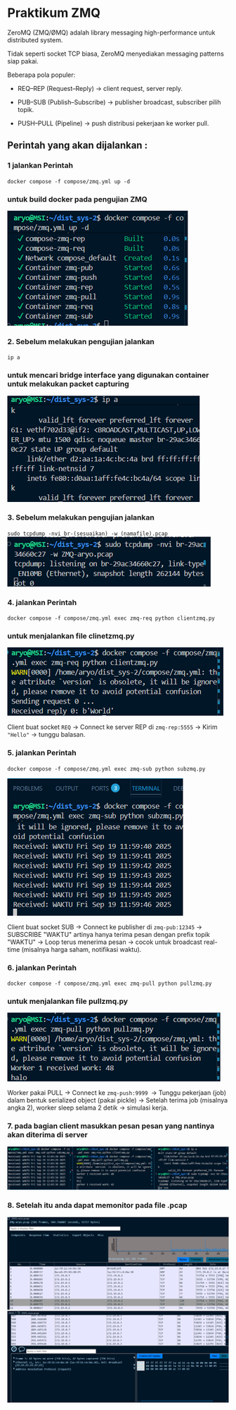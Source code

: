 # Praktikum ZMQ
ZeroMQ (ZMQ/ØMQ) adalah library messaging high-performance untuk distributed system.

Tidak seperti socket TCP biasa, ZeroMQ menyediakan messaging patterns siap pakai.

Beberapa pola populer:

- REQ–REP (Request–Reply) → client request, server reply.

- PUB–SUB (Publish–Subscribe) → publisher broadcast, subscriber pilih topik.

- PUSH–PULL (Pipeline) → push distribusi pekerjaan ke worker pull.
## Perintah yang akan dijalankan :

### 1 jalankan Perintah
`docker compose -f compose/zmq.yml up -d`
### untuk build docker pada pengujian ZMQ
![alt text](img/image1.png)
### 2. Sebelum melakukan pengujian jalankan 
`ip a`
### untuk mencari bridge interface yang digunakan container untuk melakukan packet capturing
![alt text](img/image4.png)
### 3. Sebelum melakukan pengujian jalankan 
`sudo tcpdump -nvi br-(sesuaikan) -w (namafile).pcap`
![alt text](img/image5.png)
### 4. jalankan Perintah
`docker compose -f compose/zmq.yml exec zmq-req python clientzmq.py`
### untuk menjalankan file clinetzmq.py
![alt text](img/image2.png)

Client buat socket `REQ` -> Connect ke server REP di `zmq-rep:5555` -> Kirim `"Hello"` → tunggu balasan.

### 5. jalankan Perintah
`docker compose -f compose/zmq.yml exec zmq-sub python subzmq.py`
<br>

![alt text](img/image3.png)

Client buat socket SUB -> Connect ke publisher di `zmq-pub:12345` -> SUBSCRIBE "WAKTU" artinya hanya terima pesan dengan prefix topik "WAKTU" -> Loop terus menerima pesan → cocok untuk broadcast real-time (misalnya harga saham, notifikasi waktu). 

### 6. jalankan Perintah
`docker compose -f compose/zmq.yml exec zmq-pull python pullzmq.py`
### untuk menjalankan  file pullzmq.py
![alt text](img/image6.png)

Worker pakai PULL -> Connect ke `zmq-push:9999 `-> Tunggu pekerjaan (job) dalam bentuk serialized object (pakai pickle) -> Setelah terima job (misalnya angka 2), worker sleep selama 2 detik → simulasi kerja.

### 7. pada bagian client masukkan pesan pesan yang nantinya akan diterima di server
![alt text](img/image7.png)
### 8. Setelah itu anda dapat memonitor pada file .pcap
![alt text](img/image8.png)
![alt text](img/image9.png)
